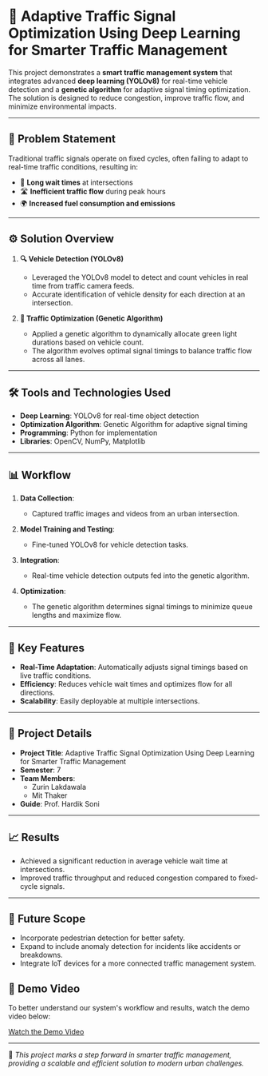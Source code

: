 # 🚦 Adaptive Traffic Signal Optimization Using Deep Learning for Smarter Traffic Management  

This project demonstrates a **smart traffic management system** that integrates advanced **deep learning (YOLOv8)** for real-time vehicle detection and a **genetic algorithm** for adaptive signal timing optimization. The solution is designed to reduce congestion, improve traffic flow, and minimize environmental impacts.  

---

## **📌 Problem Statement**  
Traditional traffic signals operate on fixed cycles, often failing to adapt to real-time traffic conditions, resulting in:  
- 🚗 **Long wait times** at intersections  
- 🛣️ **Inefficient traffic flow** during peak hours  
- 🌍 **Increased fuel consumption and emissions**  

---

## **⚙️ Solution Overview**  
1. **🔍 Vehicle Detection (YOLOv8)**  
   - Leveraged the YOLOv8 model to detect and count vehicles in real time from traffic camera feeds.  
   - Accurate identification of vehicle density for each direction at an intersection.  

2. **🧬 Traffic Optimization (Genetic Algorithm)**  
   - Applied a genetic algorithm to dynamically allocate green light durations based on vehicle count.  
   - The algorithm evolves optimal signal timings to balance traffic flow across all lanes.  

---

## **🛠️ Tools and Technologies Used**  
- **Deep Learning**: YOLOv8 for real-time object detection  
- **Optimization Algorithm**: Genetic Algorithm for adaptive signal timing  
- **Programming**: Python for implementation  
- **Libraries**:  OpenCV, NumPy, Matplotlib  

---

## **📊 Workflow**  
1. **Data Collection**:  
   - Captured traffic images and videos from an urban intersection.  

2. **Model Training and Testing**:  
   - Fine-tuned YOLOv8 for vehicle detection tasks.  

3. **Integration**:  
   - Real-time vehicle detection outputs fed into the genetic algorithm.  

4. **Optimization**:  
   - The genetic algorithm determines signal timings to minimize queue lengths and maximize flow.  

---

## **🔑 Key Features**  
- **Real-Time Adaptation**: Automatically adjusts signal timings based on live traffic conditions.  
- **Efficiency**: Reduces vehicle wait times and optimizes flow for all directions.  
- **Scalability**: Easily deployable at multiple intersections.  

---

## **🌟 Project Details**  
- **Project Title**: Adaptive Traffic Signal Optimization Using Deep Learning for Smarter Traffic Management  
- **Semester**: 7  
- **Team Members**:  
  - Zurin Lakdawala  
  - Mit Thaker  
- **Guide**: Prof. Hardik Soni  

---

## **📈 Results**  
- Achieved a significant reduction in average vehicle wait time at intersections.  
- Improved traffic throughput and reduced congestion compared to fixed-cycle signals.  

---

## **🚀 Future Scope**  
- Incorporate pedestrian detection for better safety.  
- Expand to include anomaly detection for incidents like accidents or breakdowns.  
- Integrate IoT devices for a more connected traffic management system.  

## **🎥 Demo Video**

To better understand our system's workflow and results, watch the demo video below:

[Watch the Demo Video](https://github.com/Zurinlakdawala91/Adaptive-Traffic-Signal-Optimization-Using-Deep-Learning-for-Smarter-Traffic-Management/blob/main/Screen%20Recording%202024-12-03%20112151.mp4)



---  
🎯 *This project marks a step forward in smarter traffic management, providing a scalable and efficient solution to modern urban challenges.*  
